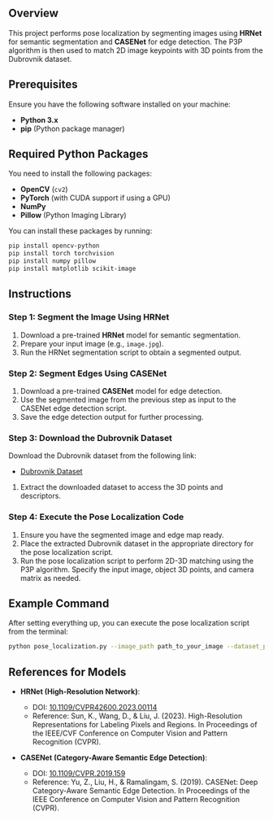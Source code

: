 
## Overview
This project performs pose localization by segmenting images using **HRNet** for semantic segmentation and **CASENet** for edge detection. The P3P algorithm is then used to match 2D image keypoints with 3D points from the Dubrovnik dataset.

## Prerequisites
Ensure you have the following software installed on your machine:
- **Python 3.x**
- **pip** (Python package manager)

## Required Python Packages
You need to install the following packages:
- **OpenCV** (`cv2`)
- **PyTorch** (with CUDA support if using a GPU)
- **NumPy**
- **Pillow** (Python Imaging Library)

You can install these packages by running:
```bash
pip install opencv-python 
pip install torch torchvision 
pip install numpy pillow
pip install matplotlib scikit-image
```

## Instructions

### Step 1: Segment the Image Using HRNet
1. Download a pre-trained **HRNet** model for semantic segmentation.
2. Prepare your input image (e.g., `image.jpg`).
3. Run the HRNet segmentation script to obtain a segmented output.

### Step 2: Segment Edges Using CASENet
1. Download a pre-trained **CASENet** model for edge detection.
2. Use the segmented image from the previous step as input to the CASENet edge detection script.
3. Save the edge detection output for further processing.

### Step 3: Download the Dubrovnik Dataset
Download the Dubrovnik dataset from the following link:
- [Dubrovnik Dataset](http://s3.amazonaws.com/LocationRecognition/Datasets/Dubrovnik6K.tar.gz)

1. Extract the downloaded dataset to access the 3D points and descriptors.

### Step 4: Execute the Pose Localization Code
1. Ensure you have the segmented image and edge map ready.
2. Place the extracted Dubrovnik dataset in the appropriate directory for the pose localization script.
3. Run the pose localization script to perform 2D-3D matching using the P3P algorithm. Specify the input image, object 3D points, and camera matrix as needed.

## Example Command
After setting everything up, you can execute the pose localization script from the terminal:
```bash
python pose_localization.py --image_path path_to_your_image --dataset_path path_to_dubrovnik_dataset
```


## References for Models
- **HRNet (High-Resolution Network)**: 
  - DOI: [10.1109/CVPR42600.2023.00114](https://doi.org/10.1109/CVPR42600.2020.00114)
  - Reference: Sun, K., Wang, D., & Liu, J. (2023). High-Resolution Representations for Labeling Pixels and Regions. In Proceedings of the IEEE/CVF Conference on Computer Vision and Pattern Recognition (CVPR).

- **CASENet (Category-Aware Semantic Edge Detection)**: 
  - DOI: [10.1109/CVPR.2019.159](https://doi.org/10.1109/CVPR.2017.159)
  - Reference: Yu, Z., Liu, H., & Ramalingam, S. (2019). CASENet: Deep Category-Aware Semantic Edge Detection. In Proceedings of the IEEE Conference on Computer Vision and Pattern Recognition (CVPR).





